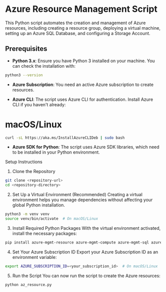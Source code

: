 # Azure Resource Management Script

This Python script automates the creation and management of Azure resources, including creating a resource group, deploying a virtual machine, setting up an Azure SQL Database, and configuring a Storage Account.

## Prerequisites

- **Python 3.x**: Ensure you have Python 3 installed on your machine. You can check the installation with:

```bash
python3 --version
```

- **Azure Subscription**: You need an active Azure subscription to create resources.

- **Azure CLI**: The script uses Azure CLI for authentication. Install Azure CLI if you haven't already:

# macOS/Linux
```bash
curl -sL https://aka.ms/InstallAzureCLIDeb | sudo bash
```

- **Azure SDK for Python**: The script uses Azure SDK libraries, which need to be installed in your Python environment.

Setup Instructions
1. Clone the Repository

```bash
git clone <repository-url>
cd <repository-directory>
```


2. Set Up a Virtual Environment (Recommended)
Creating a virtual environment helps you manage dependencies without affecting your global Python installation.

```bash
python3 -m venv venv
source venv/bin/activate  # On macOS/Linux
```

3. Install Required Python Packages
With the virtual environment activated, install the necessary packages:

```bash
pip install azure-mgmt-resource azure-mgmt-compute azure-mgmt-sql azure-mgmt-storage azure-mgmt-network azure-identity
```

4. Set Your Azure Subscription ID
Export your Azure Subscription ID as an environment variable:

```bash
export AZURE_SUBSCRIPTION_ID=<your_subscription_id>  # On macOS/Linux
```

5. Run the Script
You can now run the script to create the Azure resources:

```bash
python az_resource.py
```
